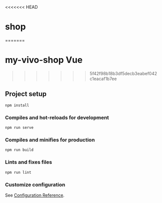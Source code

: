 <<<<<<< HEAD
# shop
=======
# my-vivo-shop Vue
>>>>>>> 5f42f98b18b3df5decb3eabef042c1eacaf1b7ee

## Project setup
```
npm install
```

### Compiles and hot-reloads for development
```
npm run serve
```

### Compiles and minifies for production
```
npm run build
```

### Lints and fixes files
```
npm run lint
```

### Customize configuration
See [Configuration Reference](https://cli.vuejs.org/config/).

